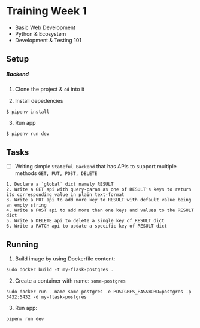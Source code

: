 # Training Week 1
- Basic Web Development
- Python & Ecosystem
- Development & Testing 101

## Setup

##### Backend
1. Clone the project & `cd` into it

2. Install depedencies
``` shell
$ pipenv install
```

3. Run app
``` shell
$ pipenv run dev
```

## Tasks

- [ ] Writing simple `Stateful Backend` that has APIs to support multiple methods `GET, PUT, POST, DELETE`
```
1. Declare a `global` dict namely RESULT
2. Write a GET api with query-param as one of RESULT's keys to return its corresponding value in plain text-format
3. Write a PUT api to add more key to RESULT with default value being an empty string
4. Write a POST api to add more than one keys and values to the RESULT dict
5. Write a DELETE api to delete a single key of RESULT dict
6. Write a PATCH api to update a specific key of RESULT dict
```

## Running
1. Build image by using Dockerfile content:
```
sudo docker build -t my-flask-postgres .
```
2. Create a container with name: `some-postgres`
```
sudo docker run --name some-postgres -e POSTGRES_PASSWORD=postgres -p 5432:5432 -d my-flask-postgres
```
3. Run app:
```
pipenv run dev
```